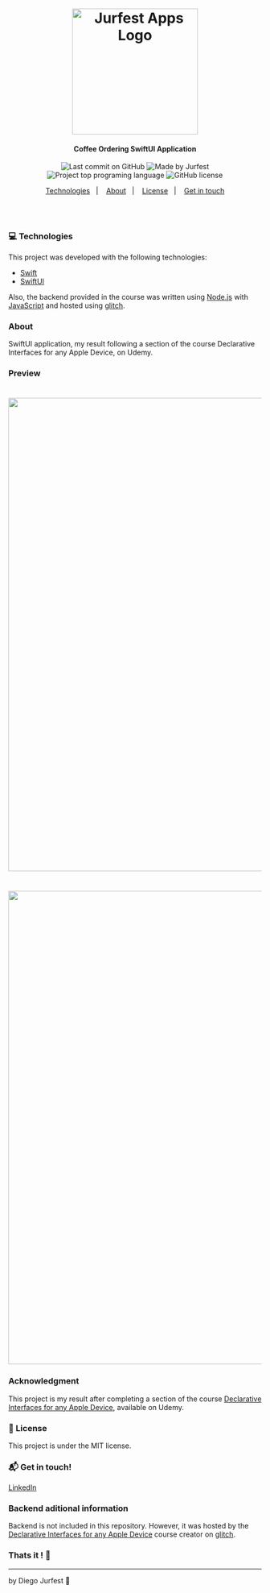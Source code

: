 <h1 align="center">
  <img alt="Jurfest Apps Logo" src="./assets/logo.png" width="250px"/>
    <br>
</h1>

<h4 align="center">
  Coffee Ordering SwiftUI Application 
</h4>

<p align="center">
<img alt="Last commit on GitHub" src="https://img.shields.io/github/last-commit/Jurfest/CoffeeOrderingApp">
<img alt="Made by Jurfest" src="https://img.shields.io/badge/made%20by-Jurfest-%20">
<img alt="Project top programing language" src="https://img.shields.io/github/languages/top/Jurfest/CoffeeOrderingApp">
<img alt="GitHub license" src="https://img.shields.io/github/license/Jurfest/CoffeeOrderingApp">
</p> 


<p align="center">
  <a href="#computer-technologies">Technologies</a>&nbsp;&nbsp;&nbsp;|&nbsp;&nbsp;&nbsp;
  <a href="#about">About</a>&nbsp;&nbsp;&nbsp;|&nbsp;&nbsp;&nbsp;
  <a href="#page_facing_up-license">License</a>&nbsp;&nbsp;&nbsp;|&nbsp;&nbsp;&nbsp;
  <a href="#mailbox_with_mail-get-in-touch">Get in touch</a>
</p>
<br><br>

### :computer: Technologies

This project was developed with the following technologies:

-  [Swift](https://developer.apple.com/documentation/swift)
-  [SwiftUI](https://developer.apple.com/documentation/swiftui)

Also, the backend provided in the course was written using [Node.js](https://nodejs.org/en/) with [JavaScript](https://www.javascript.com) and hosted using [glitch](https://glitch.com).

### About

SwiftUI application, my result following a section of the course Declarative Interfaces for any Apple Device, on Udemy.

### Preview

<h1 align="center">
    <img alt="" src="./assets/home.png" width="940px"/>
</h1>
<h1 align="center">
    <img alt="" src="./assets/products.png" width="940px"/>
</h1>

### Acknowledgment

This project is my result after completing a section of the course [Declarative Interfaces for any Apple Device](https://www.udemy.com/course/swiftui-declarative-interfaces-for-any-apple-device/), available on Udemy.

### :page_facing_up: License

This project is under the MIT license. 

### :mailbox_with_mail: Get in touch!

[LinkedIn](https://www.linkedin.com/in/diegojurfest/)

### Backend aditional information

Backend is not included in this repository. However, it was hosted by the [Declarative Interfaces for any Apple Device](https://www.udemy.com/course/swiftui-declarative-interfaces-for-any-apple-device/) course creator on [glitch](https://glitch.com).

### Thats it ! :wave:

---

by Diego Jurfest :tada:
